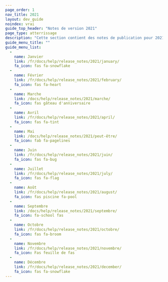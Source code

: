 ```yaml
---
page_order: 1
nav_title: 2021
layout: dev_guide
noindex: vrai
guide_top_header: "Notes de version 2021"
page_type: atterrissage
description: "Cette section contient des notes de publication pour 2021."
guide_menu_title: ""
guide_menu_list:
  - 
    name: Janvier
    link: /fr/docs/help/release_notes/2021/january/
    fa_icon: fas fa-snowflake
  - 
    name: Février
    link: /fr/docs/help/release_notes/2021/february/
    fa_icon: fas fa-heart
  - 
    name: Marche
    link: /docs/help/release_notes/2021/marche/
    fa_icon: fas gâteau d'anniversaire
  - 
    name: Avril
    link: /fr/docs/help/release_notes/2021/april/
    fa_icon: fas fa-tint
  - 
    name: Mai
    link: /docs/help/release_notes/2021/peut-être/
    fa_icon: fab fa-pagelines
  - 
    name: Juin
    link: /fr/docs/help/release_notes/2021/juin/
    fa_icon: fas fa-bug
  - 
    name: Juillet
    link: /fr/docs/help/release_notes/2021/july/
    fa_icon: fas fa-flag
  - 
    name: Août
    link: /fr/docs/help/release_notes/2021/august/
    fa_icon: fas piscine fa-pool
  - 
    name: Septembre
    link: /docs/help/release_notes/2021/septembre/
    fa_icon: fa-school fas
  - 
    name: Octobre
    link: /fr/docs/help/release_notes/2021/octobre/
    fa_icon: fas fa-broom
  - 
    name: Novembre
    link: /fr/docs/help/release_notes/2021/novembre/
    fa_icon: Fas feuille de fas
  - 
    name: Décembre
    link: /fr/docs/help/release_notes/2021/december/
    fa_icon: fas fa-snowflake
---
```


